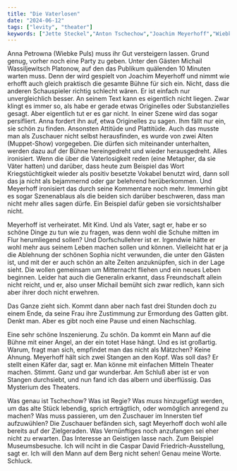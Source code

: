 ```yaml
---
title: "Die Vaterlosen"
date: "2024-06-12"
tags: ["levity", "theater"]
keywords: ["Jette Steckel","Anton Tschechow","Joachim Meyerhoff","Wiebke Puls","Katharina Bach"]
---
```

Anna Petrowna (Wiebke Puls) muss ihr Gut versteigern lassen. Grund genug, vorher noch eine Party zu geben. Unter den Gästen Michail Wassiljewitsch Platonow, auf den das Publikum quälenden 10 Minuten warten muss. Denn der wird gespielt von Joachim Meyerhoff und nimmt wie erhofft auch gleich praktisch die gesamte Bühne für sich ein. Nicht, dass die anderen Schauspieler richtig schlecht wären. Er ist einfach nur unvergleichlich besser. An seinem Text kann es eigentlich nicht liegen. Zwar klingt es immer so, als habe er gerade etwas Originelles oder Substanzielles gesagt. Aber eigentlich tut er es gar nicht. In einer Szene wird das sogar persifliert. Anna fordert ihn auf, etwa Originelles zu sagen. Ihm fällt nur ein, sie schön zu finden. Ansonsten Attitüde und Plattitüde. Auch das musste man als Zuschauer nicht selbst herausfinden, es wurde von zwei Alten (Muppet-Show) vorgegeben. Die dürfen sich miteinander unterhalten, werden dazu auf der Bühne hereingedreht und wieder herausgedreht. Alles ironisiert. Wenn die über die Vaterlosigkeit reden (eine Metapher, da sie Väter hatten) und darüber, dass heute zum Beispiel das Wort Kriegstüchtigkeit wieder als positiv besetzte Vokabel benutzt wird, dann soll das ja nicht als bejammernd oder gar belehrend herüberkommen. Und Meyerhoff ironisiert das durch seine Kommentare noch mehr. Immerhin gibt es sogar Szenenablaus als die beiden sich darüber beschweren, dass man nicht mehr alles sagen dürfe. Ein Beispiel dafür geben sie vorsichtshalber nicht.

Meyerhoff ist verheiratet. Mit Kind. Und als Vater, sagt er, habe er so schöne Dinge zu tun wie zu fragen, was denn wohl die Schuhe mitten im Flur herumliegend sollen? Und Dorfschullehrer ist er. Irgendwie hätte er wohl mehr aus seinem Leben machen sollen und können. Vielleicht hat er ja die Ablehnung der schönen Sophia nicht verwunden, die unter den Gästen ist, und mit der er auch schön an alte Zeiten anzuknüpfen, sich in der Lage sieht. Die wollen gemeinsam um Mitternacht fliehen und ein neues Leben beginnen. Leider hat auch die Generalin erkannt, dass Freundschaft allein nicht reicht, und er, also unser Michail bemüht sich zwar redlich, kann sich aber ihrer doch nicht erwehren. 

Das Ganze zieht sich. Kommt dann aber nach fast drei Stunden doch zu einem Ende, da seine Frau ihre Zustimmung zur Ermordung des Gatten gibt. Denkt man. Aber es gibt noch eine Pause und einen Nachschlag.

Eine sehr schöne Inszenierung. Zu schön. Da kommt ein Mann auf die Bühne mit einer Angel, an der ein totet Hase hängt. Und es ist großartig. Warum, fragt man sich, empfindet man das nicht als Mätzchen? Keine Ahnung. Meyerhoff hält sich zwei Stangen an den Kopf. Was soll das? Er stellt einen Käfer dar, sagt er. Man könne mit einfachen Mitteln Theater machen. Stimmt. Ganz und gar wunderbar. Am Schluß aber ist er von Stangen durchsiebt, und nun fand ich das albern und überflüssig. Das Mysterium des Theaters.

Was genau ist Tschechow? Was ist Regie? Was *muss* hinzugefügt werden, um das alte Stück lebendig, sprich erträgtlich, oder womöglich anregend zu machen? Was muss passieren, um den Zuschauer im Innersten tief aufzuwühlen? Die Zuschauer befänden sich, sagt Meyerhoff doch wohl alle bereits auf der Zielgeraden. Was Vernünftiges noch anzufangen sei eher nicht zu erwarten. Das Interesse an Geistigen lasse nach. Zum Beispiel Museumsbesuche. Ich will nciht in die Caspar David Friedrich-Ausstellung, sagt er. Ich will den Mann auf dem Berg nicht sehen! Genau meine Worte. Schluck.